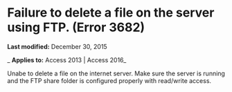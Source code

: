 
# Failure to delete a file on the server using FTP. (Error 3682)

 **Last modified:** December 30, 2015

 _ **Applies to:** Access 2013 | Access 2016_

Unabe to delete a file on the internet server. Make sure the server is running and the FTP share folder is configured properly with read/write access.

